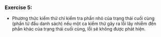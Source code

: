 ### Exercise 5:
- Phương thức kiểm thử chỉ kiểm tra phần nhỏ của trạng thái cuối cùng (phần tử đầu danh sách) nếu một ca kiểm thử gây ra lỗi lây nhiễm đến phần khác của trạng thái cuối cùng, lỗi sẽ không được phát hiện.
